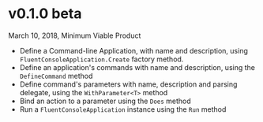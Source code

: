 # v0.1.0 beta

March 10, 2018, Minimum Viable Product

- Define a Command-line Application, with name and description, using `FluentConsoleApplication.Create` factory method.
- Define an application's commands with name and description, using the `DefineCommand` method
- Define command's parameters with name, description and parsing delegate, using the `WithParameter<T>` method
- Bind an action to a parameter using the `Does` method
- Run a `FluentConsoleApplication` instance using the `Run` method
